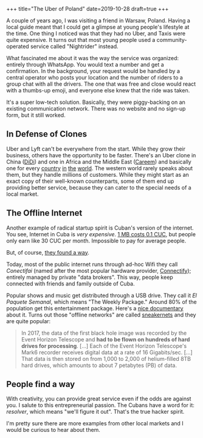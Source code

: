 +++
title="The Uber of Poland"
date=2019-10-28
draft=true
+++

A couple of years ago, I was visiting a friend in Warsaw, Poland. Having a local
guide meant that I could get a glimpse at young people's lifestyle at the time.
One thing I noticed was that they had no Uber, and Taxis were quite expensive.
It turns out that most young people used a community-operated service called
"Nightrider" instead.

What fascinated me about it was the way the service was organized: entirely
through WhatsApp. You would text a number and get a confirmation. In the
background, your request would be handled by a central operator who posts your
location and the number of riders to a group chat with all the drivers. The one
that was free and close would react with a thumbs-up emoji, and everyone else knew that
the ride was taken.

It's a super low-tech solution. Basically, they were piggy-backing on an existing
communication network. There was no website and no sign-up form, but it still
worked.

## In Defense of Clones

Uber and Lyft can't be everywhere from the start. While they grow their
business, others have the opportunity to be faster. There's an Uber clone in
China ([DiDi](http://didichuxing.com])) and one in Africa and the Middle East
([Careem](https://www.careem.com/en-ae/)) and basically one for every
[country](https://gett.com/il/)
[in](https://www.cnbc.com/2019/04/11/uber-s-1-risk-factors-competitors-deleteuber-campaign-reputation.html)
[the](https://taxi.yandex.ru/) [world](https://www.gojek.com/). The western
world rarely speaks about them, but they handle millions of customers. While
they might start as an exact copy of their well-known counterparts, some of them
end up providing better service, because they can cater to the special needs of
a local market.

## The Offline Internet

Another example of radical startup spirit is Cuban's version of the internet.
You see, Internet in Cuba is _very expensive_. [1 MB costs 0.1
CUC](https://blog.fonoma.com/mobile-internet-cuba-f4e9a66c69d9), but people only
earn like 30 CUC per month. Impossible to pay for average people.

But, of course, [they found a
way](https://slate.com/technology/2019/10/cuba-connectify-connecifai-internet-etecsa.html).

Today, most of the public internet runs through ad-hoc Wifi they call
_Conectifai_ (named after the most popular hardware provider,
[Connectify](https://www.connectify.me/)); entirely managed by private "data
brokers". This way, people keep connected with friends and family outside of
Cuba.

Popular shows and music get distributed through a USB drive. They call it _El
Paquete Semanal_, which means "The Weekly Package." Around 80% of the population
get this entertainment package. Here's a [nice
documentary](https://www.youtube.com/watch?v=tpegk0V-hEw) about it.
Turns out those "offline networks" are called
[sneakernets](https://en.wikipedia.org/wiki/Sneakernet) and they are quite
popular:

> In 2017, the data of the first black hole image was recorded by the Event
> Horizon Telescope and **had to be flown on hundreds of hard drives for
> processing**. [...] Each of the Event Horizon Telescope's Mark6 recorder
> receives digital data at a rate of 16 Gigabits/sec. [...] That data is then
> stored on from 1,000 to 2,000 of helium-filled 8TB hard drives, which amounts
> to about 7 petabytes (PB) of data.

## People find a way

With creativity, you can provide great service even if the odds are against you.
I salute to this entrepreneurial passion. The Cubans have a word for it:
_resolver_, which means "we'll figure it out". That's the true hacker spirit.

I'm pretty sure there are more examples from other local markets and I would be
curious to hear about them.
